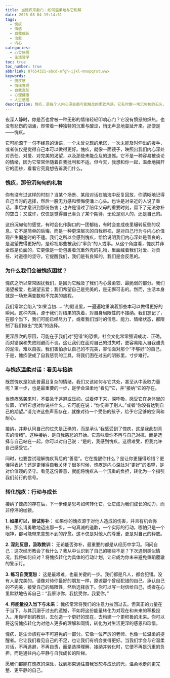 ```yaml
---
title: 当愧疚来敲门：如何温柔地与它和解
date: 2025-08-04 19:14:51
tags:
  - 愧疚
  - 情感
  - 自我成长
  - 治愈
  - 内心
categories:
  - 心灵感悟
  - 生活哲学
toc: true
toc_number: true
abbrlink: 87654321-abcd-efgh-ijkl-mnopqrstuvwx
keywords:
  - 愧疚感
  - 情绪管理
  - 自我宽恕
  - 心理健康
  - 人生感悟
description: 愧疚，是每个人内心深处都可能触及的柔软角落。它有时像一块沉甸甸的石头，压得我们喘不过气；有时又像一声轻柔的叹息，提醒我们曾经的遗憾。这篇文章将带你温柔地探索愧疚的本质，理解它为何而来，并学习如何与这份复杂的情感和解，最终将其转化为自我成长的力量，走向更完整、更平静的自己。
---
```


夜深人静时，你是否也曾被一种无形的情绪轻轻叩响心门？它没有愤怒的炽热，也没有悲伤的汹涌，却带着一种独特的沉重与酸涩，悄无声息地蔓延开来。那便是——愧疚。

它可能源于一句不经意的话语，一个未曾兑现的承诺，一次未能及时伸出的援手，或者仅仅是觉得自己本可以做得更好。愧疚，就像一面镜子，映照出我们内心深处对责任、对爱、对完美的渴望，以及那些未能企及的遗憾。它不是一种容易被谈论的情绪，因为它常常伴随着自我批判和不适。但今天，我想和你一起，温柔地揭开它的面纱，看看它究竟想告诉我们什么。

### 愧疚，那份沉甸甸的礼物

你有没有过这样的时刻？当某个场景、某段对话在脑海中反复回放，你清晰地记得自己当时的选择，然后一股无力感和懊悔便涌上心头。也许是对亲近的人说了重话，事后才意识到那份伤害；也许是错过了陪伴父母的重要时刻，留下了无法弥补的空白；又或许，仅仅是觉得自己辜负了某个期待，无论是别人的，还是自己的。

这份沉甸甸的感觉，有时会化作胸口的一团郁结，有时会变成夜里辗转反侧的叹息。它不是简单的后悔，而是一种更深层次的自我审视，是对自己行为与内心价值观产生偏差时的不适。我们之所以会感到愧疚，恰恰说明我们内心深处是善良的，是渴望做得更好的，是珍视那些被我们“辜负”的人或事。从这个角度看，愧疚并非全然是负面的，它更像是一份包裹着沉重外壳的礼物，里面藏着我们对爱、对责任、对道德的坚守。它提醒我们，我们是有良知的，我们是会反思的。

### 为什么我们会被愧疚困扰？

愧疚之所以常常困扰我们，是因为它触及了我们内心最柔软、最脆弱的部分。我们渴望被爱，也渴望去爱；我们希望自己是完美的，是无懈可击的。然而，生活本身就是一场充满变数和不完美的旅程。

我们常常会陷入“如果当初……”的假设里，一遍遍地重演着那些本可以做得更好的瞬间。这种内耗，源于我们对结果的执着，对自身局限性的不接纳。我们忘记了，在那个当下，我们可能已经尽力了，或者我们当时的信息、能力、情绪状态，都限制了我们做出“完美”的选择。

更深层次的原因，可能在于我们对“犯错”的恐惧。社会文化常常强调成功、正确，而对错误和失败则避而不谈。这让我们在面对自己的过失时，更容易陷入自我谴责的泥沼，难以自拔。我们害怕承认自己的不完美，害怕面对那个“不够好”的自己。于是，愧疚便成了自我惩罚的工具，将我们困在过去的阴影里，寸步难行。

### 与愧疚温柔对话：看见与接纳

既然愧疚是如此普遍且复杂的情绪，我们又该如何与它共处，甚至从中汲取力量呢？第一步，也是最重要的一步，是学会温柔地“看见”它，并“接纳”它的存在。

当愧疚感袭来时，不要急于逃避或压抑。试着停下来，深呼吸，感受它在身体里的位置，听听它想对你说些什么。它可能在说：“你伤害了别人。”或者“你没有达到自己的期望。”请允许这些声音存在，就像对待一个受伤的孩子，给予它足够的空间和耐心。

接纳，并非认同自己的过失是正确的，而是承认“我感受到了愧疚，这是我此刻真实的情绪”。这种接纳，是自我慈悲的开始。它意味着你不再与自己对抗，而是选择与自己站在一起。你可以对自己说：“是的，我感到愧疚。这很难受，但我允许自己感受它。”

同时，也要尝试理解愧疚背后的“善意”。它在提醒你什么？是让你更懂得珍惜？更懂得表达？还是更懂得自我关怀？很多时候，愧疚是内心深处对“更好”的渴望，是对价值观的坚守。看见这份善意，就能将愧疚从一个沉重的负担，转化为一个指引我们前行的信号。

### 转化愧疚：行动与成长

接纳了愧疚的存在后，下一步便是思考如何转化它，让它成为我们成长的动力，而非停滞的枷锁。

**1. 如果可以，尝试弥补：** 如果你的愧疚源于对他人造成的伤害，并且有机会弥补，那么请勇敢地迈出那一步。一句真诚的道歉，一个实际的行动，哪怕只是一个眼神，都可能带来意想不到的疗愈。这不仅是对他人的尊重，更是对自己的释放。

**2. 深刻反思，汲取教训：** 无论能否弥补，最重要的都是从经历中学习。问问自己：这次经历教会了我什么？我从中认识到了自己的哪些不足？下次遇到类似情况，我将如何应对？将愧疚转化为具体的行动计划，让它成为你未来避免重蹈覆辙的警示灯。

**3. 练习自我宽恕：** 这是最艰难，也最关键的一步。我们都是凡人，都会犯错。没有人是完美的。请像对待你最好的朋友一样，原谅那个曾经犯错的自己。承认自己的不完美，接受自己的局限性，然后选择放下。你可以写一封信给自己，或者在心里默默地告诉自己：“我原谅你，我接受你，我爱你。”

**4. 将能量投入当下与未来：** 愧疚常常将我们的注意力拉回过去。但真正的力量在于当下。与其沉溺于过去的遗憾，不如将这份能量转化为对现在和未来的积极投入。用你学到的教训，去创造一个更好的现在，去构建一个更积极的未来。你可以将这份愧疚转化为对他人更多的理解和同情，转化为对生活更深的感恩和珍惜。

愧疚，是生命旅程中不可避免的一部分。它像一位严厉的老师，也像一位温柔的提醒者。它让我们看见自己的不足，也让我们有机会变得更好。当我们学会与它温柔对话，不再逃避，不再自责，而是选择理解、接纳并转化时，它便不再是沉重的负担，而是通往内心平静与自我成长的阶梯。

愿我们都能在愧疚的深处，找到那束通往自我宽恕与成长的光，温柔地走向更完整、更平静的自己。
